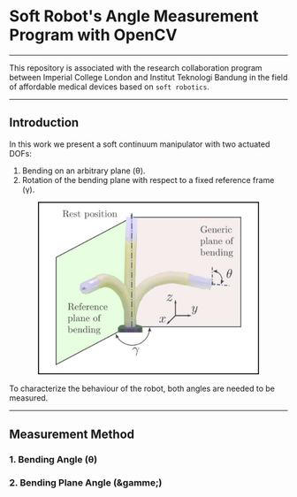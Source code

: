 # Soft Robot's Angle Measurement Program with OpenCV
***
This repository is associated with the research collaboration program between Imperial College London and Institut Teknologi Bandung in the field of affordable medical devices based on `soft robotics`.
***

## Introduction
In this work we present a soft continuum manipulator with two actuated DOFs: <br> 
1. Bending on an arbitrary plane (&theta;).
2. Rotation of the bending plane with respect to a fixed reference frame (&gamma;).

<p align="center">
<img
  src="https://github.com/tutla53/angle-measurement/blob/master/img/Robot_Two_DoF_2.jpg"
  alt="soft robot's angle"
  title="Soft Robot Measurement Setup"
  style="display: inline-block; margin: 0 auto; width: 400px">
</p>
To characterize the behaviour of the robot, both angles are needed to be measured.

---

## Measurement Method
### 1. Bending Angle (&theta;)
### 2. Bending Plane Angle (&gamme;)


